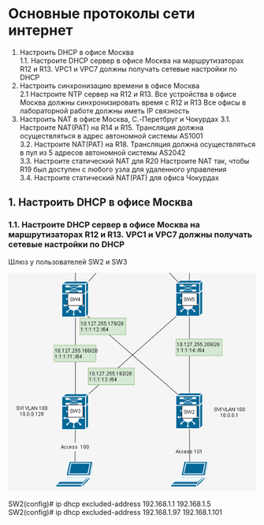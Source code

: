 # __Основные протоколы сети интернет__
1. Настроить DHCP в офисе Москва   
1.1. Настроите DHCP сервер в офисе Москва на маршрутизаторах R12 и R13. VPC1 и VPC7 должны получать сетевые настройки по DHCP
2. Настроить синхронизацию времени в офисе Москва  
2.1 Настроите NTP сервер на R12 и R13. Все устройства в офисе Москва должны синхронизировать время с R12 и R13
Все офисы в лабораторной работе должны иметь IP связность
3. Настроить NAT в офисе Москва, C.-Перетбруг и Чокурдах
3.1. Настроите NAT(PAT) на R14 и R15. Трансляция должна осуществляться в адрес автономной системы AS1001  
3.2. Настроите NAT(PAT) на R18. Трансляция должна осуществляться в пул из 5 адресов автономной системы AS2042  
3.3. Настроите статический NAT для R20
Настроите NAT так, чтобы R19 был доступен с любого узла для удаленного управления  
3.4. Настроите статический NAT(PAT) для офиса Чокурдах


## __1. Настроить DHCP в офисе Москва__ 

### 1.1. Настроите DHCP сервер в офисе Москва на маршрутизаторах R12 и R13. VPC1 и VPC7 должны получать сетевые настройки по DHCP

Шлюз у пользователей SW2 и SW3

![](Pictures/Screenshot_1.png)


 SW2(config)# ip dhcp excluded-address 192.168.1.1 192.168.1.5
 SW2(config)# ip dhcp excluded-address 192.168.1.97 192.168.1.101

